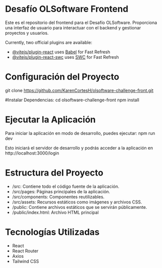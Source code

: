 # Desafío OLSoftware Frontend

Este es el repositorio del frontend para el Desafío OLSoftware. Proporciona una interfaz de usuario para interactuar con el backend y gestionar proyectos y usuarios.

Currently, two official plugins are available:

- [@vitejs/plugin-react](https://github.com/vitejs/vite-plugin-react/blob/main/packages/plugin-react/README.md) uses [Babel](https://babeljs.io/) for Fast Refresh
- [@vitejs/plugin-react-swc](https://github.com/vitejs/vite-plugin-react-swc) uses [SWC](https://swc.rs/) for Fast Refresh

# Configuración del Proyecto
git clone https://github.com/KarenCortesH/olsoftware-challenge-front.git

#Instalar Dependencias:
cd olsoftware-challenge-front
npm install

# Ejecutar la Aplicación
Para iniciar la aplicación en modo de desarrollo, puedes ejecutar:
npm run dev

Esto iniciará el servidor de desarrollo y podrás acceder a la aplicación en http://localhost:3000/login

# Estructura del Proyecto
- /src: Contiene todo el código fuente de la aplicación.
- /src/pages: Páginas principales de la aplicación.
- /src/components: Componentes reutilizables.
- /src/assets: Recursos estáticos como imágenes y archivos CSS.
- /public: Contiene archivos estáticos que se servirán públicamente.
- /public/index.html: Archivo HTML principal

# Tecnologías Utilizadas
- React
- React Router
- Axios
- Tailwind CSS
